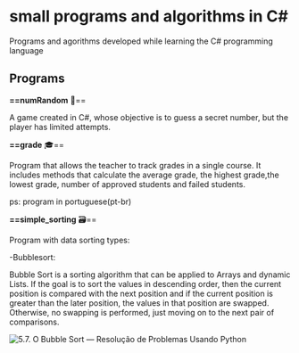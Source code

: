 # small programs and algorithms in C#

Programs and agorithms developed while learning the C# programming language



## Programs
**==numRandom** :game_die:==

A game created in C#, whose objective is to guess a secret number, but the player has limited attempts. 

**==grade** :mortar_board:==

Program that allows the teacher to track grades in a single course. It includes methods that calculate the average grade, the highest grade,the lowest grade, number of approved students and  failed students.

ps: program in portuguese(pt-br)

**==simple_sorting** :card_file_box:==

Program with data sorting types:

-Bubblesort:

Bubble Sort is a sorting algorithm that can be applied to Arrays and dynamic Lists. If the goal is to sort the values in descending order, then the current position is compared with the next position and if the current position is greater than the later position, the values in that position are swapped. Otherwise, no swapping is performed, just moving on to the next pair of comparisons.


![5.7. O Bubble Sort — Resolução de Problemas Usando Python](https://panda.ime.usp.br/panda/static/pythonds_pt/_images/bubblepass.png)
